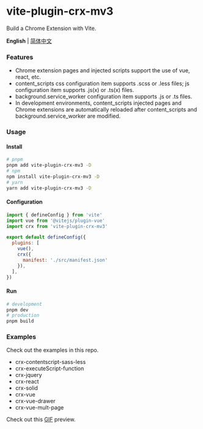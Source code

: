 
# vite-plugin-crx-mv3

Build a Chrome Extension with Vite.

**English** | [简体中文](./README.zh_CN.md)

### Features

+ Chrome extension pages and injected scripts support the use of vue, react, etc.
+ content_scripts css configuration item supports .scss or .less files; js configuration item supports .js(x) or .ts(x) files.
+ background.service_worker configuration item supports .js or .ts files.
+ In development environments, content_scripts injected pages and Chrome extensions are automatically reloaded after content_scripts and background.service_worker are modified.

### Usage
#### Install

```bash
# pnpm
pnpm add vite-plugin-crx-mv3 -D
# npm
npm install vite-plugin-crx-mv3 -D
# yarn
yarn add vite-plugin-crx-mv3 -D
```

#### Configuration

```js
import { defineConfig } from 'vite'
import vue from '@vitejs/plugin-vue'
import crx from 'vite-plugin-crx-mv3'

export default defineConfig({
  plugins: [
    vue(),
    crx({
      manifest: './src/manifest.json'
    }),
  ],
})
```
#### Run

```bash
# development
pnpm dev
# production
pnpm build
```

### Examples
Check out the examples in this repo.

+ crx-contentscript-sass-less
+ crx-executeScript-function
+ crx-jquery
+ crx-react
+ crx-solid
+ crx-vue
+ crx-vue-drawer
+ crx-vue-mult-page

Check out this [GIF](./docs/gif.md) preview.